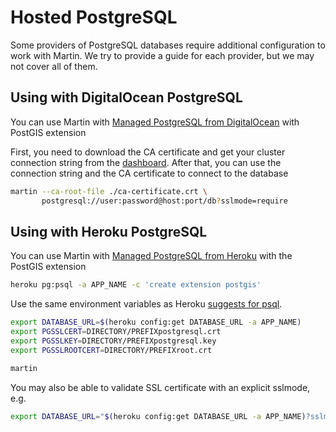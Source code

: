 # Hosted PostgreSQL

Some providers of PostgreSQL databases require additional configuration to work with Martin.
We try to provide a guide for each provider, but we may not cover all of them.

## Using with DigitalOcean PostgreSQL

You can use Martin
with [Managed PostgreSQL from DigitalOcean](https://www.digitalocean.com/products/managed-databases-postgresql/) with
PostGIS extension

First, you need to download the CA certificate and get your cluster connection string from
the [dashboard](https://cloud.digitalocean.com/databases). After that, you can use the connection string and the CA
certificate to connect to the database

```bash
martin --ca-root-file ./ca-certificate.crt \
       postgresql://user:password@host:port/db?sslmode=require
```

## Using with Heroku PostgreSQL

You can use Martin with [Managed PostgreSQL from Heroku](https://www.heroku.com/postgres) with the PostGIS extension

```bash
heroku pg:psql -a APP_NAME -c 'create extension postgis'
```

Use the same environment variables as
Heroku [suggests for psql](https://devcenter.heroku.com/articles/heroku-postgres-via-mtls#step-2-configure-environment-variables).

```bash
export DATABASE_URL=$(heroku config:get DATABASE_URL -a APP_NAME)
export PGSSLCERT=DIRECTORY/PREFIXpostgresql.crt
export PGSSLKEY=DIRECTORY/PREFIXpostgresql.key
export PGSSLROOTCERT=DIRECTORY/PREFIXroot.crt

martin
```

You may also be able to validate SSL certificate with an explicit sslmode, e.g.

```bash
export DATABASE_URL="$(heroku config:get DATABASE_URL -a APP_NAME)?sslmode=verify-ca"
```
